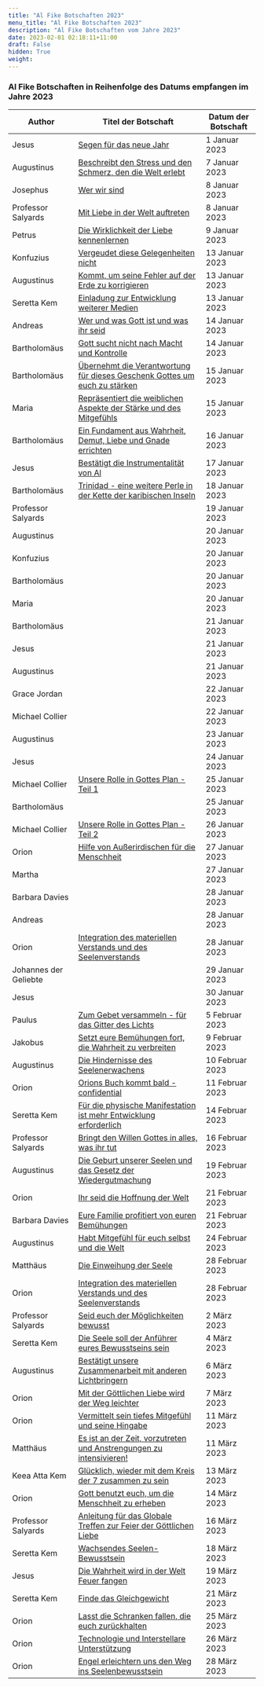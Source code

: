 ```yaml
---
title: "Al Fike Botschaften 2023"
menu_title: "Al Fike Botschaften 2023"
description: "Al Fike Botschaften vom Jahre 2023"
date: 2023-02-01 02:18:11+11:00
draft: False
hidden: True
weight:
---
```

### Al Fike Botschaften in Reihenfolge des Datums empfangen im Jahre 2023

**Author** | **Titel der Botschaft** | **Datum der Botschaft**  
---|---|---
Jesus | [Segen für das neue Jahr](/aktuelle-botschaften/aktuelle-botschaften-in-reihenfolge-des-datums/aktuelle-botschaften-2023/de-2023-1-1-1-af-jesus/) | 1 Januar 2023
Augustinus | [Beschreibt den Stress und den Schmerz, den die Welt erlebt](/aktuelle-botschaften/aktuelle-botschaften-in-reihenfolge-des-datums/aktuelle-botschaften-2023/de-2023-1-7-1-af-augustinus/) | 7 Januar 2023
Josephus | [Wer wir sind](/aktuelle-botschaften/aktuelle-botschaften-in-reihenfolge-des-datums/aktuelle-botschaften-2023/de-2023-1-8-1-af-josephus/) | 8 Januar 2023
Professor Salyards | [Mit Liebe in der Welt auftreten](/aktuelle-botschaften/aktuelle-botschaften-in-reihenfolge-des-datums/aktuelle-botschaften-2023/de-2023-1-8-2-af-professor-salyards/) | 8 Januar 2023
Petrus | [Die Wirklichkeit der Liebe kennenlernen](/aktuelle-botschaften/aktuelle-botschaften-in-reihenfolge-des-datums/aktuelle-botschaften-2023/de-2023-1-9-1-af-petrus/) | 9 Januar 2023
Konfuzius | [Vergeudet diese Gelegenheiten nicht](/aktuelle-botschaften/aktuelle-botschaften-in-reihenfolge-des-datums/aktuelle-botschaften-2023/de-2023-1-13-1-af-konfuzius/) | 13 Januar 2023
Augustinus | [Kommt, um seine Fehler auf der Erde zu korrigieren](/aktuelle-botschaften/aktuelle-botschaften-in-reihenfolge-des-datums/aktuelle-botschaften-2023/de-2023-1-13-2-af-augustinus/) | 13 Januar 2023
Seretta Kem | [Einladung zur Entwicklung weiterer Medien](/aktuelle-botschaften/aktuelle-botschaften-in-reihenfolge-des-datums/aktuelle-botschaften-2023/de-2023-1-13-3-af-seretta-kem/) | 13 Januar 2023
Andreas | [Wer und was Gott ist und was ihr seid](/aktuelle-botschaften/aktuelle-botschaften-in-reihenfolge-des-datums/aktuelle-botschaften-2023/de-2023-1-14-1-af-andreas/) | 14 Januar 2023
Bartholomäus | [Gott sucht nicht nach Macht und Kontrolle](/aktuelle-botschaften/aktuelle-botschaften-in-reihenfolge-des-datums/aktuelle-botschaften-2023/de-2023-1-14-2-af-bartholomaeus/) | 14 Januar 2023
Bartholomäus | [Übernehmt die Verantwortung für dieses Geschenk Gottes um euch zu stärken](/aktuelle-botschaften/aktuelle-botschaften-in-reihenfolge-des-datums/aktuelle-botschaften-2023/de-2023-1-15-1-af-bartholomaeus/) | 15 Januar 2023
Maria | [Repräsentiert die weiblichen Aspekte der Stärke und des Mitgefühls](/aktuelle-botschaften/aktuelle-botschaften-in-reihenfolge-des-datums/aktuelle-botschaften-2023/de-2023-1-15-2-af-maria/) | 15 Januar 2023
Bartholomäus | [Ein Fundament aus Wahrheit, Demut, Liebe und Gnade errichten](/aktuelle-botschaften/aktuelle-botschaften-in-reihenfolge-des-datums/aktuelle-botschaften-2023/de-2023-1-16-2-af-bartholomaeus/) | 16 Januar 2023
Jesus | [Bestätigt die Instrumentalität von Al](/aktuelle-botschaften/aktuelle-botschaften-in-reihenfolge-des-datums/aktuelle-botschaften-2023/de-2023-1-17-1-af-jesus/) | 17 Januar 2023
Bartholomäus | [Trinidad - eine weitere Perle in der Kette der karibischen Inseln](/aktuelle-botschaften/aktuelle-botschaften-in-reihenfolge-des-datums/aktuelle-botschaften-2023/de-2023-1-18-1-af-bartholomaeus/) | 18 Januar 2023
Professor Salyards | [](/aktuelle-botschaften/aktuelle-botschaften-in-reihenfolge-des-datums/aktuelle-botschaften-2023/de-2023-1-19-1-af-professor-salyards/) | 19 Januar 2023
Augustinus | [](/aktuelle-botschaften/aktuelle-botschaften-in-reihenfolge-des-datums/aktuelle-botschaften-2023/de-2023-1-20-1-af-augustinus/) | 20 Januar 2023
Konfuzius | [](/aktuelle-botschaften/aktuelle-botschaften-in-reihenfolge-des-datums/aktuelle-botschaften-2023/de-2023-1-20-2-af-konfuzius/) | 20 Januar 2023
Bartholomäus | [](/aktuelle-botschaften/aktuelle-botschaften-in-reihenfolge-des-datums/aktuelle-botschaften-2023/de-2023-1-20-3-af-bartholomaeus/) | 20 Januar 2023
Maria | [](/aktuelle-botschaften/aktuelle-botschaften-in-reihenfolge-des-datums/aktuelle-botschaften-2023/de-2023-1-20-4-af-maria/) | 20 Januar 2023
Bartholomäus | [](/aktuelle-botschaften/aktuelle-botschaften-in-reihenfolge-des-datums/aktuelle-botschaften-2023/de-2023-1-21-1-af-bartholomaeus/) | 21 Januar 2023
Jesus | [](/aktuelle-botschaften/aktuelle-botschaften-in-reihenfolge-des-datums/aktuelle-botschaften-2023/de-2023-1-21-2-af-jesus/) | 21 Januar 2023
Augustinus | [](/aktuelle-botschaften/aktuelle-botschaften-in-reihenfolge-des-datums/aktuelle-botschaften-2023/de-2023-1-21-3-af-augustinus/) | 21 Januar 2023
Grace Jordan | [](/aktuelle-botschaften/aktuelle-botschaften-in-reihenfolge-des-datums/aktuelle-botschaften-2023/de-2023-1-22-1-af-grace-jordan/) | 22 Januar 2023
Michael Collier | [](/aktuelle-botschaften/aktuelle-botschaften-in-reihenfolge-des-datums/aktuelle-botschaften-2023/de-2023-1-22-2-af-michael-collier/) | 22 Januar 2023
Augustinus | [](/aktuelle-botschaften/aktuelle-botschaften-in-reihenfolge-des-datums/aktuelle-botschaften-2023/de-2023-1-23-1-af-augustinus/) | 23 Januar 2023
Jesus | [](/aktuelle-botschaften/aktuelle-botschaften-in-reihenfolge-des-datums/aktuelle-botschaften-2023/de-2023-1-24-1-af-jesus/) | 24 Januar 2023
Michael Collier | [Unsere Rolle in Gottes Plan - Teil 1](/aktuelle-botschaften/aktuelle-botschaften-in-reihenfolge-des-datums/aktuelle-botschaften-2023/de-2023-1-25-1-af-michael-collier/) | 25 Januar 2023
Bartholomäus | [](/aktuelle-botschaften/aktuelle-botschaften-in-reihenfolge-des-datums/aktuelle-botschaften-2023/de-2023-1-25-2-af-bartholomaeus/) | 25 Januar 2023
Michael Collier | [Unsere Rolle in Gottes Plan - Teil 2](/aktuelle-botschaften/aktuelle-botschaften-in-reihenfolge-des-datums/aktuelle-botschaften-2023/de-2023-1-26-1-af-michael-collier/) | 26 Januar 2023
Orion | [Hilfe von Außerirdischen für die Menschheit](/aktuelle-botschaften/aktuelle-botschaften-in-reihenfolge-des-datums/aktuelle-botschaften-2023/de-2023-1-27-1-af-orion/) | 27 Januar 2023
Martha | [](/aktuelle-botschaften/aktuelle-botschaften-in-reihenfolge-des-datums/aktuelle-botschaften-2023/de-2023-1-27-2-af-martha/) | 27 Januar 2023
Barbara Davies | [](/aktuelle-botschaften/aktuelle-botschaften-in-reihenfolge-des-datums/aktuelle-botschaften-2023/de-2023-1-28-1-af-barbara-davies/) | 28 Januar 2023
Andreas | [](/aktuelle-botschaften/aktuelle-botschaften-in-reihenfolge-des-datums/aktuelle-botschaften-2023/de-2023-1-28-2-af-andreas/) | 28 Januar 2023
Orion | [Integration des materiellen Verstands und des Seelenverstands](/aktuelle-botschaften/aktuelle-botschaften-in-reihenfolge-des-datums/aktuelle-botschaften-2023/de-2023-1-28-3-af-orion/) | 28 Januar 2023
Johannes der Geliebte | [](/aktuelle-botschaften/aktuelle-botschaften-in-reihenfolge-des-datums/aktuelle-botschaften-2023/de-2023-1-29-1-af-johannes-der-geliebte/) | 29 Januar 2023
Jesus | [](/aktuelle-botschaften/aktuelle-botschaften-in-reihenfolge-des-datums/aktuelle-botschaften-2023/de-2023-1-30-1-af-jesus/) | 30 Januar 2023
Paulus | [Zum Gebet versammeln - für das Gitter des Lichts](/aktuelle-botschaften/aktuelle-botschaften-in-reihenfolge-des-datums/aktuelle-botschaften-2023/de-2023-2-5-1-af-paulus/) | 5 Februar 2023
Jakobus | [Setzt eure Bemühungen fort, die Wahrheit zu verbreiten](/aktuelle-botschaften/aktuelle-botschaften-in-reihenfolge-des-datums/aktuelle-botschaften-2023/de-2023-2-9-1-af-jakobus/) | 9 Februar 2023
Augustinus | [Die Hindernisse des Seelenerwachens](/aktuelle-botschaften/aktuelle-botschaften-in-reihenfolge-des-datums/aktuelle-botschaften-2023/de-2023-2-10-1-af-augustinus/) | 10 Februar 2023
Orion | [Orions Buch kommt bald - confidential](/aktuelle-botschaften/aktuelle-botschaften-in-reihenfolge-des-datums/aktuelle-botschaften-2023/de-2023-2-11-1-af-orion/) | 11 Februar 2023
Seretta Kem | [Für die physische Manifestation ist mehr Entwicklung erforderlich](/aktuelle-botschaften/aktuelle-botschaften-in-reihenfolge-des-datums/aktuelle-botschaften-2023/de-2023-2-14-1-af-seretta-kem/) | 14 Februar 2023
Professor Salyards | [Bringt den Willen Gottes in alles, was ihr tut](/aktuelle-botschaften/aktuelle-botschaften-in-reihenfolge-des-datums/aktuelle-botschaften-2023/de-2023-2-16-1-af-professor-salyards/) | 16 Februar 2023
Augustinus | [Die Geburt unserer Seelen und das Gesetz der Wiedergutmachung](/aktuelle-botschaften/aktuelle-botschaften-in-reihenfolge-des-datums/aktuelle-botschaften-2023/de-2023-2-19-1-af-augustinus/) | 19 Februar 2023
Orion | [Ihr seid die Hoffnung der Welt](/aktuelle-botschaften/aktuelle-botschaften-in-reihenfolge-des-datums/aktuelle-botschaften-2023/de-2023-2-21-1-af-orion/) | 21 Februar 2023
Barbara Davies | [Eure Familie profitiert von euren Bemühungen](/aktuelle-botschaften/aktuelle-botschaften-in-reihenfolge-des-datums/aktuelle-botschaften-2023/de-2023-2-21-2-af-barbara-davies/) | 21 Februar 2023
Augustinus | [Habt Mitgefühl für euch selbst und die Welt](/aktuelle-botschaften/aktuelle-botschaften-in-reihenfolge-des-datums/aktuelle-botschaften-2023/de-2023-2-24-1-af-augustinus/) | 24 Februar 2023
Matthäus | [Die Einweihung der Seele](/aktuelle-botschaften/aktuelle-botschaften-in-reihenfolge-des-datums/aktuelle-botschaften-2023/de-2023-2-28-1-af-matthaeus/) | 28 Februar 2023
Orion | [Integration des materiellen Verstands und des Seelenverstands](/aktuelle-botschaften/aktuelle-botschaften-in-reihenfolge-des-datums/aktuelle-botschaften-2023/de-2023-2-28-2-af-orion/) | 28 Februar 2023
Professor Salyards | [Seid euch der Möglichkeiten bewusst](/aktuelle-botschaften/aktuelle-botschaften-in-reihenfolge-des-datums/aktuelle-botschaften-2023/de-2023-3-2-1-af-professor-salyards/) | 2 März 2023
Seretta Kem | [Die Seele soll der Anführer eures Bewusstseins sein](/aktuelle-botschaften/aktuelle-botschaften-in-reihenfolge-des-datums/aktuelle-botschaften-2023/de-2023-3-4-1-af-seretta-kem/) | 4 März 2023
Augustinus | [Bestätigt unsere Zusammenarbeit mit anderen Lichtbringern](/aktuelle-botschaften/aktuelle-botschaften-in-reihenfolge-des-datums/aktuelle-botschaften-2023/de-2023-3-6-2-af-augustinus/) | 6 März 2023
Orion | [Mit der Göttlichen Liebe wird der Weg leichter](/aktuelle-botschaften/aktuelle-botschaften-in-reihenfolge-des-datums/aktuelle-botschaften-2023/de-2023-3-7-1-af-orion/) | 7 März 2023
Orion | [Vermittelt sein tiefes Mitgefühl und seine Hingabe](/aktuelle-botschaften/aktuelle-botschaften-in-reihenfolge-des-datums/aktuelle-botschaften-2023/de-2023-3-11-1-af-orion/) | 11 März 2023
Matthäus | [Es ist an der Zeit, vorzutreten und Anstrengungen zu intensivieren!](/aktuelle-botschaften/aktuelle-botschaften-in-reihenfolge-des-datums/aktuelle-botschaften-2023/de-2023-3-11-2-af-matthaeus/) | 11 März 2023
Keea Atta Kem | [Glücklich, wieder mit dem Kreis der 7 zusammen zu sein](/aktuelle-botschaften/aktuelle-botschaften-in-reihenfolge-des-datums/aktuelle-botschaften-2023/de-2023-3-13-1-af-keea-atta-kem/) | 13 März 2023
Orion | [Gott benutzt euch, um die Menschheit zu erheben](/aktuelle-botschaften/aktuelle-botschaften-in-reihenfolge-des-datums/aktuelle-botschaften-2023/de-2023-3-14-1-af-orion/) | 14 März 2023
Professor Salyards | [Anleitung für das Globale Treffen zur Feier der Göttlichen Liebe](/aktuelle-botschaften/aktuelle-botschaften-in-reihenfolge-des-datums/aktuelle-botschaften-2023/de-2023-3-16-1-af-professor-salyards/) | 16 März 2023
Seretta Kem | [Wachsendes Seelen-Bewusstsein](/aktuelle-botschaften/aktuelle-botschaften-in-reihenfolge-des-datums/aktuelle-botschaften-2023/de-2023-3-18-1-af-seretta-kem/) | 18 März 2023
Jesus | [Die Wahrheit wird in der Welt Feuer fangen](/aktuelle-botschaften/aktuelle-botschaften-in-reihenfolge-des-datums/aktuelle-botschaften-2023/de-2023-3-19-1-af-jesus/) | 19 März 2023
Seretta Kem | [Finde das Gleichgewicht](/aktuelle-botschaften/aktuelle-botschaften-in-reihenfolge-des-datums/aktuelle-botschaften-2023/de-2023-3-21-1-af-seretta-kem/) | 21 März 2023
Orion | [Lasst die Schranken fallen, die euch zurückhalten](/aktuelle-botschaften/aktuelle-botschaften-in-reihenfolge-des-datums/aktuelle-botschaften-2023/de-2023-3-25-1-af-orion/) | 25 März 2023
Orion | [Technologie und Interstellare Unterstützung](/aktuelle-botschaften/aktuelle-botschaften-in-reihenfolge-des-datums/aktuelle-botschaften-2023/de-2023-3-26-1-af-orion/) | 26 März 2023
Orion | [Engel erleichtern uns den Weg ins Seelenbewusstsein](/aktuelle-botschaften/aktuelle-botschaften-in-reihenfolge-des-datums/aktuelle-botschaften-2023/de-2023-3-28-1-af-orion/) | 28 März 2023
